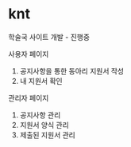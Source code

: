 # knt
학술국 사이트 개발 - 진행중

사용자 페이지
1. 공지사항을 통한 동아리 지원서 작성
2. 내 지원서 확인

관리자 페이지
1. 공지사항 관리
2. 지원서 양식 관리
3. 제출된 지원서 관리
